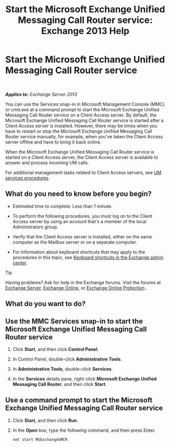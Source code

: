﻿---
title: 'Start the Microsoft Exchange Unified Messaging Call Router service: Exchange 2013 Help'
TOCTitle: Start the Microsoft Exchange Unified Messaging Call Router service
ms:assetid: 8b7e1a4c-87b3-4477-a95f-6b41cf2d38f0
ms:mtpsurl: https://technet.microsoft.com/en-us/library/JJ673542(v=EXCHG.150)
ms:contentKeyID: 49315458
ms.date: 12/09/2016
mtps_version: v=EXCHG.150
---

# Start the Microsoft Exchange Unified Messaging Call Router service

 

_**Applies to:** Exchange Server 2013_


You can use the Services snap-in in Microsoft Management Console (MMC) or cmd.exe at a command prompt to start the Microsoft Exchange Unified Messaging Call Router service on a Client Access server. By default, the Microsoft Exchange Unified Messaging Call Router service is started after a Client Access server is installed. However, there may be times when you have to restart or stop the Microsoft Exchange Unified Messaging Call Router service manually, for example, when you've taken the Client Access server offline and have to bring it back online.

When the Microsoft Exchange Unified Messaging Call Router service is started on a Client Access server, the Client Access server is available to answer and process incoming UM calls.

For additional management tasks related to Client Access servers, see [UM services procedures](um-services-procedures-exchange-2013-help.md).

## What do you need to know before you begin?

  - Estimated time to complete: Less than 1 minute.

  - To perform the following procedures, you must log on to the Client Access server by using an account that's a member of the local Administrators group.

  - Verify that the Client Access server is installed, either on the same computer as the Mailbox server or on a separate computer.

  - For information about keyboard shortcuts that may apply to the procedures in this topic, see [Keyboard shortcuts in the Exchange admin center](keyboard-shortcuts-in-the-exchange-admin-center-exchange-online-protection-help.md).


> [!TIP]
> Having problems? Ask for help in the Exchange forums. Visit the forums at <A href="https://go.microsoft.com/fwlink/p/?linkid=60612">Exchange Server</A>, <A href="https://go.microsoft.com/fwlink/p/?linkid=267542">Exchange Online</A>, or <A href="https://go.microsoft.com/fwlink/p/?linkid=285351">Exchange Online Protection</A>..



## What do you want to do?

## Use the MMC Services snap-in to start the Microsoft Exchange Unified Messaging Call Router service

1.  Click **Start**, and then click **Control Panel**.

2.  In Control Panel, double-click **Administrative Tools**.

3.  In **Administrative Tools**, double-click **Services**.

4.  In the **Services** details pane, right-click **Microsoft Exchange Unified Messaging Call Router**, and then click **Start**.

## Use a command prompt to start the Microsoft Exchange Unified Messaging Call Router service

1.  Click **Start**, and then click **Run**.

2.  In the **Open** box, type the following command, and then press Enter.
    
        net start MSExchangeUMCR

